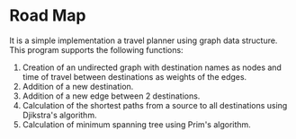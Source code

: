 # Road Map
It is a simple implementation a travel planner using graph data structure.
This program supports the following functions:
1) Creation of an undirected graph with destination names as nodes and time of travel between destinations as weights of the edges.
2) Addition of a new destination.
3) Addition of a new edge between 2 destinations.
4) Calculation of the shortest paths from a source to all destinations using Djikstra's algorithm.
5) Calculation of minimum spanning tree using Prim's algorithm.
